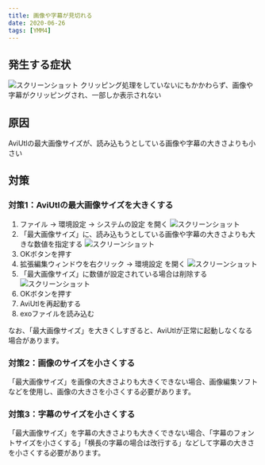 ```yaml
---
title: 画像や字幕が見切れる
date: 2020-06-26
tags: [YMM4]
---
```

## 発生する症状
![スクリーンショット](画像や字幕が見切れる1.png)
クリッピング処理をしていないにもかかわらず、画像や字幕がクリッピングされ、一部しか表示されない

## 原因
AviUtlの最大画像サイズが、読み込もうとしている画像や字幕の大きさよりも小さい

## 対策
### 対策1：AviUtlの最大画像サイズを大きくする
1. ファイル → 環境設定 → システムの設定 を開く
![スクリーンショット](画像や字幕が見切れる2.png)
1. 「最大画像サイズ」に、読み込もうとしている画像や字幕の大きさよりも大きな数値を指定する
![スクリーンショット](画像や字幕が見切れる3.png)
1. OKボタンを押す
1. 拡張編集ウィンドウを右クリック → 環境設定 を開く
![スクリーンショット](画像や字幕が見切れる4.png)
1. 「最大画像サイズ」に数値が設定されている場合は削除する
![スクリーンショット](画像や字幕が見切れる5.png)
1. OKボタンを押す
1. AviUtlを再起動する
1. exoファイルを読み込む

なお、「最大画像サイズ」を大きくしすぎると、AviUtlが正常に起動しなくなる場合があります。

### 対策2：画像のサイズを小さくする
「最大画像サイズ」を画像の大きさよりも大きくできない場合、画像編集ソフトなどを使用し、画像の大きさを小さくする必要があります。

### 対策3：字幕のサイズを小さくする
「最大画像サイズ」を字幕の大きさよりも大きくできない場合、「字幕のフォントサイズを小さくする」「横長の字幕の場合は改行する」などして字幕の大きさを小さくする必要があります。